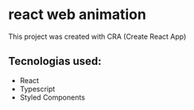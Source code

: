 # react web animation

 
This project was created with CRA (Create React App)


## Tecnologias used:
- React
- Typescript
- Styled Components
 
